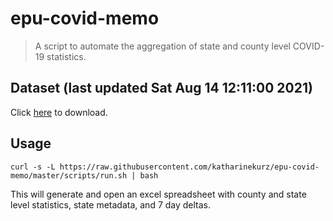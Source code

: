 # epu-covid-memo

> A script to automate the aggregation of state and county level COVID-19 statistics.

<!-- tmpl start -->

## Dataset (last updated Sat Aug 14 12:11:00 2021)

Click [here](https://covid-artifacts.s3.amazonaws.com/records/2021-8-14-121059-covid_artifact.xls) to download.

<!-- tmpl end -->

## Usage

```
curl -s -L https://raw.githubusercontent.com/katharinekurz/epu-covid-memo/master/scripts/run.sh | bash
```

This will generate and open an excel spreadsheet with county and state level statistics, state metadata, and 7 day deltas.
